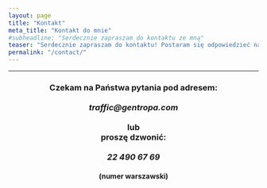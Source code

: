```yaml
---
layout: page
title: "Kontakt"
meta_title: "Kontakt do mnie"
#subheadline: "Serdecznie zapraszam do kontaktu ze mną"
teaser: "Serdecznie zapraszam do kontaktu! Postaram się odpowiedzieć na wszystkie pytania."
permalink: "/contact/"
---
```

<hr>

<h3>
<center>
Czekam na Państwa pytania pod adresem:<br><br>
<i>traffic@gentropa.com</i><br><br>
lub<br>
proszę dzwonić:<br><br>
<i>22 490 67 69</i>
</center></h3>
<h4><center>(numer warszawski)</center></h4>
